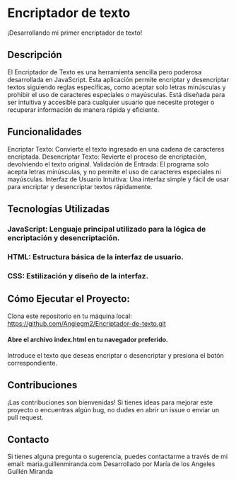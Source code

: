 # Encriptador de texto
¡Desarrollando mi primer encriptador de texto!

## Descripción

El Encriptador de Texto es una herramienta sencilla pero poderosa desarrollada en JavaScript. Esta aplicación permite encriptar y desencriptar textos siguiendo reglas específicas, como aceptar solo letras minúsculas y prohibir el uso de caracteres especiales o mayúsculas. Está diseñada para ser intuitiva y accesible para cualquier usuario que necesite proteger o recuperar información de manera rápida y eficiente.

## Funcionalidades
Encriptar Texto: Convierte el texto ingresado en una cadena de caracteres encriptada.
Desencriptar Texto: Revierte el proceso de encriptación, devolviendo el texto original.
Validación de Entrada: El programa solo acepta letras minúsculas, y no permite el uso de caracteres especiales ni mayúsculas.
Interfaz de Usuario Intuitiva: Una interfaz simple y fácil de usar para encriptar y desencriptar textos rápidamente.

## Tecnologías Utilizadas

### JavaScript: Lenguaje principal utilizado para la lógica de encriptación y desencriptación.
### HTML: Estructura básica de la interfaz de usuario.
### CSS: Estilización y diseño de la interfaz.

## Cómo Ejecutar el Proyecto:
Clona este repositorio en tu máquina local:
https://github.com/Angiegm2/Encriptador-de-texto.git

#### Abre el archivo index.html en tu navegador preferido.
Introduce el texto que deseas encriptar o desencriptar y presiona el botón correspondiente.

## Contribuciones
¡Las contribuciones son bienvenidas! Si tienes ideas para mejorar este proyecto o encuentras algún bug, no dudes en abrir un issue o enviar un pull request.

## Contacto
Si tienes alguna pregunta o sugerencia, puedes contactarme a través de mi email: maria.guillenmiranda.com
Desarrollado por María de los Angeles Guillén Miranda



